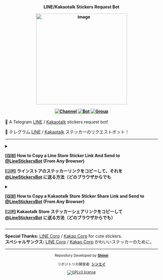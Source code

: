 <h4> <div align="center"> 
  
  **LINE/Kakaotalk Stickers Request Bot**
<div align="center">
 
  [<img width="300" alt="image" src="https://telegra.ph/file/49f8504623eacfea96e12.png">](https://telegram.me/LineStickerxBot) </div>

[![Channel](https://img.shields.io/badge/Channel-2CA5E0?style=for-the-badge&logo=telegram&logoColor=white)](https://telegram.me/MaximXSticker) [![Bot](https://img.shields.io/badge/Bot-2CA5E0?style=for-the-badge&logo=telegram&logoColor=white)](https://telegram.me/LineStickerxBot) [![Group](https://img.shields.io/badge/Group-2CA5E0?style=for-the-badge&logo=telegram&logoColor=white)](https://telegram.me/MaximXGroup) 
</div></h3>

📮 A Telegram [LINE](https://store.line.me/) / [Kakaotalk](https://e.kakao.com/) stickers request bot!

📮 テレグラム [LINE](https://store.line.me/) / [Kakaotalk](https://e.kakao.com/) ステッカーのリクエストボット！
<br>

---

<details> 
  <summary><b> 
    
[🇬🇧] How to Copy a Line Store Sticker Link And Send to [@LineStickerxBot](https://telegram.me/LineStickerxBot) (From Any Browser) 

[🇯🇵] ラインストアのステッカーリンクをコピーして、それを [@LineStickerxBot](https://telegram.me/LineStickerxBot) に送る方法（どのブラウザからでも

   </b>
 </summary>

[🇬🇧] **1. Visit Line Store:**
> Open your preferred browser and go to the Line Store website: https://store.line.me

[🇯🇵] **一. ライン ストアを訪れる:**
> お好みのブラウザを開き、ライン ストアのウェブサイトにアクセスしてください：https://store.line.me
<div align="center">
 
  [<img width="250" alt="image" src="https://telegra.ph/file/9d8fbe89230455e3cc262.jpg">](https://telegram.me/LineStickerxBot) </div>
  
[🇬🇧] **2. Browse Stickers:**
> Navigate to the sticker set you want to share. Explore the store and find the specific sticker set you're interested in.

[🇯🇵] **二. ステッカーを閲覧:**
> 共有したいステッカーセットに移動してください。ストアを探索し、興味のある特定のステッカーセットを見つけてください。
<div align="center">
 
  [<img width="250" alt="image" src="https://telegra.ph/file/a126edc3685495f23a512.jpg">](https://telegram.me/LineStickerxBot) </div>

[🇬🇧] **3. Select Sticker Set:**
> Click on the sticker set you want to share. This will take you to the detailed page for that particular set.

[🇯🇵] **三. ステッカーセットの選択:**
> 共有したいステッカーセットを選択してください。これにより、その特定のセットの詳細ページに移動します。
<div align="center">
 
  [<img width="250" alt="image" src="https://telegra.ph/file/619d3930ef2925f247d54.jpg">](https://telegram.me/LineStickerxBot) </div>

[🇬🇧] **4. Copy Sticker Link:**
> Look for the option to share or copy the link. On the Line Store, it's often labeled as `Share` or `Copy Link`. Click on it to copy the link to your clipboard.

[🇯🇵] **四. ステッカーリンクのコピー:**
> 共有またはリンクをコピーするオプションを探してください。Line Storeでは、これがしばしば「共有」または「リンクのコピー」として表示されます。それをクリックして、リンクをクリップボードにコピーします。
<div align="center">
 
  [<img width="250" alt="image" src="https://telegra.ph/file/9f777d55df4b5e6f7d355.jpg">](https://telegram.me/LineStickerxBot) </div>

[🇬🇧] **5. Open [@LineStickerxBot](https://telegram.me/LineStickerxBot):**
> Open your Telegram app and find the chat with [@LineStickerxBot](https://telegram.me/LineStickerxBot)
. If you haven't added the bot, you can search for it and start a chat.

[🇯🇵] **五. [@LineStickerxBot](https://telegram.me/LineStickerxBot)を開く：**
> あなたのTelegramアプリを開いて、[@LineStickerxBot](https://telegram.me/LineStickerxBot) とのチャットを見つけてください。
（ボットを追加していない場合は検索してチャットを開始できます。)
<div align="center">
 
  [<img width="250" alt="image" src="https://telegra.ph/file/685c6c1aa0bfedd925262.jpg">](https://telegram.me/LineStickerxBot) </div>

[🇬🇧] **6. Send Sticker Link:**
> In the chat with [@LineStickerxBot](https://telegram.me/LineStickerxBot)
, paste the copied link. You can do this by pressing and holding in the text input field, then selecting `Paste`. to

[🇯🇵] **六. ステッカーリンクを送信:**
> [@LineStickerxBot](https://telegram.me/LineStickerxBot) とのチャットで、コピーしたリンクを貼り付けてください。これは、テキスト入力フィールドで押し続け、`貼り付け`を選択することで行えます。
<div align="center">
 
  [<img width="250" alt="image" src="https://telegra.ph/file/0ff2091ea9b52aa558360.jpg">](https://telegram.me/LineStickerxBot) </div>

[🇬🇧] **7. Send to Bot:**
> After pasting the link, send it to [@LineStickerxBot](https://telegram.me/LineStickerxBot) by pressing the send button.

[🇯🇵] **七. ボットに送信:**
> リンクを貼り付けたら、送信ボタンを押して[@LineStickerxBot](https://telegram.me/LineStickerxBot) に送信してください。

[🇬🇧] **8. Done:**
> Regarding the stickers links you shared in our bot [@LineStickerxBot](https://telegram.me/LineStickerxBot)
, all those stickers will be available on our [@MaximXSticker](https://telegram.me/MaximXSticker) Telegram Channel. Please be patient, as **I'm the only person handling the editing and uploading of these stickers, and it might take some time.**

[🇯🇵] **八. 完了:**
> 当たり前のことだが、[私たちのボット@LineStickerxBot](https://telegram.me/LineStickerxBot)で共有されたステッカーリンクに関して、それらのステッカーはすべて 私たちの [@MaximXSticker](https://telegram.me/MaximXSticker)テレグラムチャンネルで利用可能になります。お待ちいただく必要がありますが、**これらのステッカーの編集とアップロードは私一人で行っており、それには時間がかかるかもしれません。**
<div align="center">

  [<img width="250" alt="image" src="https://telegra.ph/file/b7a0188857694bc6c76d7.jpg">](https://telegram.me/LineStickerxBot) </div>

</details>
<details> 
  <summary><b>

[🇬🇧]
How to Copy a Kakaotalk Store Sticker Share Link and Send to [@LineStickerxBot](https://telegram.me/LineStickerxBot) (From Any Browser)

[🇯🇵]
Kakaotalk Store ステッカーシェアリンクをコピーして [@LineStickerxBot](https://telegram.me/LineStickerxBot) に送る方法（どのブラウザからでも）
  
  </b>
  </summary>

---

**1.** *Open the [Kakaotalk Store](https://e.kakao.com/) in your browser.*

**一.** *ブラウザで[Kakaotalk Store](https://e.kakao.com/)を開いてください。*

<div align="center">
  
[<img width="250" alt="image" src="https://telegra.ph/file/31534903bad08fa526bc0.jpg">](https://telegram.me/LineStickerxBot) </div>

---
**2.** *Navigate to the sticker you want to share.*

**二.** *共有したいステッカーに移動します。*

<div align="center">
  
[<img width="250" alt="image" src="https://telegra.ph/file/c48cc3ec1760333531916.jpg">](https://telegram.me/LineStickerxBot) </div>

---
**3.** *Tap on the sticker to view details.*

**三.** *ステッカーをタップして詳細を表示します。*

<div align="center">

[<img width="250" alt="image" src="https://telegra.ph/file/e6e1dc977639b1175c220.jpg">](https://telegram.me/LineStickerxBot) </div>

---
**4.** *Look for the `Share` option.*

**四.** *`共有`オプションを探します。*

<div align="center">

[<img width="250" alt="image" src="https://telegra.ph/file/76ca44bea14d2597fa2c8.jpg">](https://telegram.me/LineStickerxBot) 
<br><br>
[<img width="250" alt="image" src="https://telegra.ph/file/04456fdeb98d1f7ae20b6.jpg">](https://telegram.me/LineStickerxBot)
 </div> 
 
---
**6.** *Open [@LineStickerxBot](https://telegram.me/LineStickerxBot) on Telegram.*

**六.** *Telegramで[@LineStickerxBot](https://telegram.me/LineStickerxBot)を開いてください。*

<div align="center">

[<img width="250" alt="image" src="https://telegra.ph/file/249e088ae9ce6edfd1da4.jpg">](https://telegram.me/LineStickerxBot) </div>

---
**7.** *Paste the copied link in the chat.*

**七.** *コピーしたリンクをチャットに貼り付けます。*

<div align="center">

[<img width="250" alt="image" src="https://telegra.ph/file/9f5937bc99eaa4388201b.jpg">](https://telegram.me/LineStickerxBot) </div>

---
**8.** *Send the message.*

**八.** *メッセージを送信します。*

<div align="center">

[<img width="250" alt="image" src="https://telegra.ph/file/7d61e01db52717c6e15da.jpg">](https://telegram.me/LineStickerxBot) </div>

---
**9.** *Done, Regarding the stickers links you shared in our bot [@LineStickerxBot](https://telegram.me/LineStickerxBot)
, all those stickers will be available on our [@MaximXSticker](https://telegram.me/MaximXSticker) Telegram Channel. Please be patient, as **I'm the only person handling the editing and uploading of these stickers, and it might take some time.***

**九.** *完了 当たり前のことだが、[私たちのボット@LineStickerxBot](https://telegram.me/LineStickerxBot)で共有されたステッカーリンクに関して、それらのステッカーはすべて 私たちの [@MaximXSticker](https://telegram.me/MaximXSticker)テレグラムチャンネルで利用可能になります。お待ちいただく必要がありますが、**これらのステッカーの編集とアップロードは私一人で行っており、それには時間がかかるかもしれません。***
<div align="center">

[<img width="250" alt="image" src="https://telegra.ph/file/8505ed9b60d6623214667.jpg">](https://telegram.me/LineStickerxBot) </div>
<div align="center">

</details>

---

**Special Thanks:** [LINE Corp](https://linecorp.com/) / [Kakao Corp](http://www.kakaocorp.com/) for cute stickers.
<br>
**スペシャルサンクス:** [LINE Corp](https://linecorp.com/) / [Kakao Corp](http://www.kakaocorp.com/) かわいいステッカーのために。

---

<div align="center"> <sub>
  
  Repository Developed by **[Shinei](https://github.com/Shineii86)**

リポジトリの開発者: **[シンエイ](https://github.com/Shineii86)**

[![GPLv3 license](https://img.shields.io/badge/License-GPLv3.0-blue.svg)](https://github.com/MaximXTeam/LineStickerxBot/blob/main/LICENSE)
